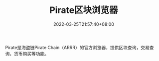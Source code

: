 ﻿---
weight: 
title: "Pirate区块浏览器"
description: "Pirate是海盗链Pirate Chain（ARRR）的官方浏览器，提供区块查询，交易查询，货币购买等功能"
date: 2022-03-25T21:57:40+08:00
lastmod: 2022-03-25T16:45:40+08:00
draft: false
authors: ["Metabd"]
featuredImage: "piratequkuailiulanqi.png"
link: ""
tags: ["区块链浏览器","Pirate区块浏览器"]
categories: ["navigation"]
navigation: ["区块链浏览器"]
lightgallery: true
toc: true
pinned: false
recommend: false
recommend1: false
---
Pirate是海盗链Pirate Chain（ARRR）的官方浏览器，提供区块查询，交易查询，货币购买等功能。
